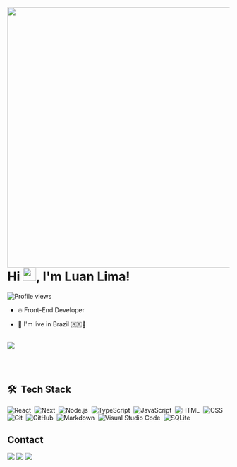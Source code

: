 <img align="right" height="590em" src="https://raw.githubusercontent.com/gist/limaluan/9f9f0a086ec8274fc15476b88c83029d/raw/749a37a3bce4e73205a4a9721eedc7ed360829d8/githubcard.svg"/>
<h1 align="left">Hi <img src="https://raw.githubusercontent.com/kaueMarques/kaueMarques/master/hi.gif" height="30px">, I'm Luan Lima!</h1>
<p align="left"> <img src="https://komarev.com/ghpvc/?username=limaluan&color=yellow" alt="Profile views" /> </p>

- 🔥 Front-End Developer

- 🔭 I'm live in Brazil 🇧🇷🌴
<br><br/>

<!--Stats Card-->
<img class="img" src="https://github-readme-stats.vercel.app/api?username=limaluan&show_icons=true&theme=radical" />


<br><br/>

 ## 🛠 &nbsp;Tech Stack

![React](https://img.shields.io/badge/-React-05122A?style=flat&logo=react)&nbsp;
![Next](https://img.shields.io/badge/-Next.Js-05122A?style=flat&logo=next.js)&nbsp;
![Node.js](https://img.shields.io/badge/-Node.js-05122A?style=flat&logo=node.js)&nbsp;
![TypeScript](https://img.shields.io/badge/-TypeScript-05122A?style=flat&logo=typescript)&nbsp;
![JavaScript](https://img.shields.io/badge/-JavaScript-05122A?style=flat&logo=javascript)&nbsp;
![HTML](https://img.shields.io/badge/-HTML-05122A?style=flat&logo=HTML5)&nbsp;
![CSS](https://img.shields.io/badge/-CSS-05122A?style=flat&logo=CSS3&logoColor=1572B6)&nbsp;
![Git](https://img.shields.io/badge/-Git-05122A?style=flat&logo=git)&nbsp;
![GitHub](https://img.shields.io/badge/-GitHub-05122A?style=flat&logo=github)&nbsp;
![Markdown](https://img.shields.io/badge/-Markdown-05122A?style=flat&logo=markdown)&nbsp;
![Visual Studio Code](https://img.shields.io/badge/-Visual%20Studio%20Code-05122A?style=flat&logo=visual-studio-code&logoColor=007ACC)&nbsp;
![SQLite](https://img.shields.io/badge/-SQLite-05122A?style=flat&logo=sqlite)&nbsp;



 ## Contact
 
<div> 
  <a href = "mailto:limaluan.dev@gmail.com"><img src="https://img.shields.io/badge/-Gmail-%23333?style=for-the-badge&logo=gmail&logoColor=white" target="_blank"></a>
  <a href="https://www.linkedin.com/in/lima-luan" target="_blank"><img src="https://img.shields.io/badge/-LinkedIn-%230077B5?style=for-the-badge&logo=linkedin&logoColor=white" target="_blank"></a> 
 <a href="https://www.instagram.com/luanclima_/" target="_blank"><img src="https://img.shields.io/badge/-Instagram-%23E4405F?style=for-the-badge&logo=instagram&logoColor=white" target="_blank"></a>
 
</div>
<!-- ## Hi there, i'm Luan 👋

- I'm live in Brazil 🇧🇷🌴
- I'm Learning React.js 😾
<p>&nbsp;</p>

## My Skills 🖥️

<a href="#"><img src="https://raw.githubusercontent.com/devicons/devicon/master/icons/html5/html5-original.svg" alt="html5" width="50" height="50" style="max-width:100%"></img>
<img src="https://raw.githubusercontent.com/devicons/devicon/master/icons/css3/css3-original.svg" alt="html5" width="50" height="50" style="max-width:100%"></img>
<img src="https://raw.githubusercontent.com/devicons/devicon/master/icons/javascript/javascript-original.svg" width="50" height="50" style="max-width:100%"></img>
<img src="https://cdn.jsdelivr.net/gh/devicons/devicon/icons/typescript/typescript-original.svg" width="50" height="50" style="max-width:100%"></img>
<img src="https://cdn.jsdelivr.net/gh/devicons/devicon/icons/react/react-original-wordmark.svg" width="50" height="50" style="max-width:100%"></img>
<img src="https://cdn.jsdelivr.net/gh/devicons/devicon/icons/nodejs/nodejs-original.svg" width="50" height="50" style="max-width:100%"></img>
<img src="https://cdn.jsdelivr.net/gh/devicons/devicon/icons/express/express-original-wordmark.svg" width="50" height="50" style="max-width:100%"></img>
<img src="https://cdn.jsdelivr.net/gh/devicons/devicon/icons/github/github-original.svg" width="50" height="50" style="max-width:100%"></img>
<img src="https://raw.githubusercontent.com/devicons/devicon/master/icons/git/git-original.svg" width="50" height="50" style="max-width:100%"></img></a>
<p>&nbsp;</p>

 ## My GitHub Stats ✅
<!--Stats Card--> <!--
![Anurag's GitHub stats](https://github-readme-stats.vercel.app/api?username=limaluan&show_icons=true&theme=radical) [![Top Langs](https://github-readme-stats.vercel.app/api/top-langs/?username=limaluan&layout=compact)](https://github.com/anuraghazra/github-readme-stats)
<p>&nbsp;</p>

<p align="center">
<a href = "https://www.linkedin.com/in/lima-luan/" target="_blank"><img align="center" alt="GitHub User Linkedin Profile" height="50" width="60" src="https://raw.githubusercontent.com/devicons/devicon/master/icons/linkedin/linkedin-original.svg" style="max-width:100%;"></a>
<a href = "https://www.instagram.com/luanzinn1/" target="_blank"><img align="center" alt="GitHub User Instagram Profile" height="50" width="50" src="https://upload.wikimedia.org/wikipedia/commons/thumb/e/e7/Instagram_logo_2016.svg/768px-Instagram_logo_2016.svg.png" style="max-width:100%;"> </a>
</p>
-->


<!--
**limaluan/limaluan** is a ✨ _special_ ✨ repository because its `README.md` (this file) appears on your GitHub profile.

Here are some ideas to get you started:

- 🔭 I’m currently working on ...
- 🌱 I’m currently learning ...
- 👯 I’m looking to collaborate on ...
- 🤔 I’m looking for help with ...
- 💬 Ask me about ...
- 📫 How to reach me: ...
- 😄 Pronouns: ...
- ⚡ Fun fact: ...
-->
